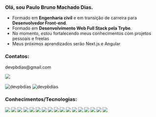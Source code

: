 ### Olá, sou Paulo Bruno Machado Dias.
- Formado em **Engenharia civil** e em transição de carreira para **Desenvolvedor Front-end**.
- Formado em **Desenvolvimento Web Full Stack pela Trybe**.
- No momento, estou fortalecendo meus conhecimentos com projetos pessoais e freelas 
- Meus próximos aprendizados serão Next.js e Angular

### Contatos:
<div>
<p align='left'>devpbdias@gmail.com</p>
<a href='https://www.linkedin.com/in/devpaulobrunomdias/'>
<img align='center' src='https://img.shields.io/badge/LinkedIn-0077B5?style=for-the-badge&logo=linkedin&logoColor=white'/>
</a>
</div>
<br>
<div>
<img src="https://github-readme-stats.vercel.app/api?username=devpbdias&show_icons=true&locale=en&theme=great-gatsby" alt="devpbdias" />
<img src="https://github-readme-stats.vercel.app/api/top-langs?username=devpbdias&show_icons=true&locale=en&theme=great-gatsby&layout=compact" alt="devpbdias" />
</div>

### Conhecimentos/Tecnologias:
<div>
  <img src='https://img.shields.io/badge/github-%23121011.svg?style=for-the-badge&logo=github&logoColor=white'/>
  <img src='https://img.shields.io/badge/html5-%23E34F26.svg?style=for-the-badge&logo=html5&logoColor=white'/>
  <img src='https://img.shields.io/badge/css3-%231572B6.svg?style=for-the-badge&logo=css3&logoColor=white'/>
  <img src='https://img.shields.io/badge/javascript-%23323330.svg?style=for-the-badge&logo=javascript&logoColor=%23F7DF1E'/>
  <img src='https://img.shields.io/badge/-jest-%23C21325?style=for-the-badge&logo=jest&logoColor=white'/>
  <img src='https://img.shields.io/badge/react-%2320232a.svg?style=for-the-badge&logo=react&logoColor=%2361DAFB'/>
  <img src='https://img.shields.io/badge/React_Router-CA4245?style=for-the-badge&logo=react-router&logoColor=white'/>
  <img src='https://img.shields.io/badge/redux-%23593d88.svg?style=for-the-badge&logo=redux&logoColor=white'/>
  <img src='https://img.shields.io/badge/-TestingLibrary-%23E33332?style=for-the-badge&logo=testing-library&logoColor=white'/>
  <img src='https://img.shields.io/badge/docker-%230db7ed.svg?style=for-the-badge&logo=docker&logoColor=white'/>
  <img src='https://img.shields.io/badge/MySQL-005C84?style=for-the-badge&logo=mysql&logoColor=white'/>
  <img src='https://img.shields.io/badge/Trello-0052CC?style=for-the-badge&logo=trello&logoColor=white'/>
  <img src='https://img.shields.io/badge/MongoDB-%234ea94b.svg?style=for-the-badge&logo=mongodb&logoColor=white'/>
  <img src='https://img.shields.io/badge/node.js-6DA55F?style=for-the-badge&logo=node.js&logoColor=white'/>
  <img src='https://img.shields.io/badge/Sequelize-52B0E7?style=for-the-badge&logo=Sequelize&logoColor=white'/>
  <img src='https://img.shields.io/badge/typescript-%23007ACC.svg?style=for-the-badge&logo=typescript&logoColor=white'/>
  <img src='https://img.shields.io/badge/-mocha-%238D6748?style=for-the-badge&logo=mocha&logoColor=white'/>
</div>

